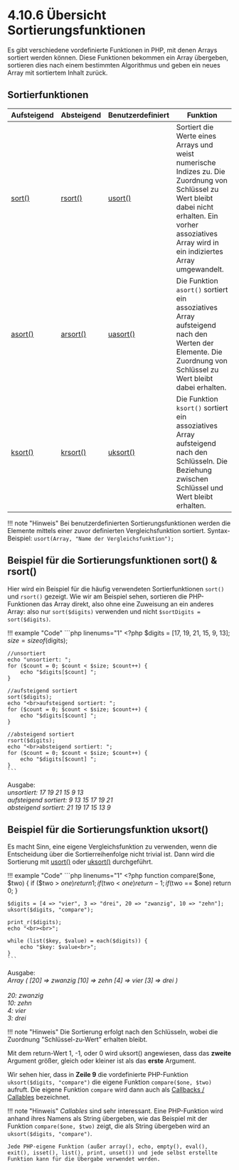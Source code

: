 # 4.10.6 Übersicht Sortierungsfunktionen

Es gibt verschiedene vordefinierte Funktionen in PHP, mit denen Arrays sortiert werden können. Diese Funktionen bekommen ein Array übergeben, sortieren dies nach einem bestimmten Algorithmus und geben ein neues Array mit sortiertem Inhalt zurück.

## Sortierfunktionen

| Aufsteigend | Absteigend | Benutzerdefiniert | Funktion |
|-------------|------------|-------------------|----------|
| [sort()](http://php.net/manual/de/function.sort.php) | [rsort()](http://php.net/manual/de/function.rsort.php) | [usort()](http://php.net/manual/de/function.usort.php) | Sortiert die Werte eines Arrays und weist numerische Indizes zu. Die Zuordnung von Schlüssel zu Wert bleibt dabei nicht erhalten. Ein vorher assoziatives Array wird in ein indiziertes Array umgewandelt. |
| [asort()](http://php.net/manual/de/function.asort.php) | [arsort()](http://php.net/manual/de/function.arsort.php) | [uasort()](http://php.net/manual/de/function.uasort.php) | Die Funktion `asort()` sortiert ein assoziatives Array aufsteigend nach den Werten der Elemente. Die Zuordnung von Schlüssel zu Wert bleibt dabei erhalten. |
| [ksort()](http://php.net/manual/de/function.ksort.php) | [krsort()](http://php.net/manual/de/function.krsort.php) | [uksort()](http://php.net/manual/de/function.uksort.php) | Die Funktion `ksort()` sortiert ein assoziatives Array aufsteigend nach den Schlüsseln. Die Beziehung zwischen Schlüssel und Wert bleibt erhalten. |

!!! note "Hinweis"
    Bei benutzerdefinierten Sortierungsfunktionen werden die Elemente mittels einer zuvor definierten Vergleichsfunktion sortiert. Syntax-Beispiel: `usort(Array, "Name der Vergleichsfunktion");`

## Beispiel für die Sortierungsfunktionen sort() & rsort()

Hier wird ein Beispiel für die häufig verwendeten Sortierfunktionen `sort()` und `rsort()` gezeigt. Wie wir am Beispiel sehen, sortieren die PHP-Funktionen das Array direkt, also ohne eine Zuweisung an ein anderes Array: also nur `sort($digits)` verwenden und nicht `$sortDigits = sort($digits)`.

!!! example "Code"
    ```php linenums="1"
    <?php
    $digits = [17, 19, 21, 15, 9, 13];
    $size = sizeof($digits);

    //unsortiert
    echo "unsortiert: ";
    for ($count = 0; $count < $size; $count++) {
        echo "$digits[$count] ";
    }

    //aufsteigend sortiert
    sort($digits);
    echo "<br>aufsteigend sortiert: ";
    for ($count = 0; $count < $size; $count++) {
        echo "$digits[$count] ";
    }

    //absteigend sortiert
    rsort($digits);
    echo "<br>absteigend sortiert: ";
    for ($count = 0; $count < $size; $count++) {
        echo "$digits[$count] ";
    }
    ```

Ausgabe:<br>
*unsortiert: 17 19 21 15 9 13*<br>
*aufsteigend sortiert: 9 13 15 17 19 21*<br>
*absteigend sortiert: 21 19 17 15 13 9*

## Beispiel für die Sortierungsfunktion uksort()

Es macht Sinn, eine eigene Vergleichsfunktion zu verwenden, wenn die Entscheidung über die Sortierreihenfolge nicht trivial ist. Dann wird die Sortierung mit [usort()](https://www.php.net/manual/de/function.usort.php) oder [uksort()](https://www.php.net/manual/de/function.uksort) durchgeführt.

!!! example "Code"
    ```php linenums="1"
    <?php
    function compare($one, $two)
    {
        if ($two > $one)  return 1;
        if ($two < $one)  return -1;
        if ($two == $one) return 0;
    }

    $digits = [4 => "vier", 3 => "drei", 20 => "zwanzig", 10 => "zehn"];
    uksort($digits, "compare");

    print_r($digits);
    echo "<br><br>";

    while (list($key, $value) = each($digits)) {
        echo "$key: $value<br>";
    }
    ```

Ausgabe:<br>
*Array ( [20] => zwanzig [10] => zehn [4] => vier [3] => drei )*<br>
<br>
*20: zwanzig*<br>
*10: zehn*<br>
*4: vier*<br>
*3: drei*

!!! note "Hinweis"
    Die Sortierung erfolgt nach den Schlüsseln, wobei die Zuordnung "Schlüssel-zu-Wert" erhalten bleibt.

Mit dem return-Wert 1, -1, oder 0 wird uksort() angewiesen, dass das **zweite** Argument größer, gleich oder kleiner ist als das **erste** Argument.

Wir sehen hier, dass in **Zeile 9** die vordefinierte PHP-Funktion `uksort($digits, "compare")` die eigene Funktion `compare($one, $two)` aufruft. Die eigene Funktion `compare` wird dann auch als [Callbacks / Callables](https://www.php.net/manual/de/language.types.callable.php) bezeichnet.

!!! note "Hinweis"
    *Callables* sind sehr interessant. Eine PHP-Funktion wird anhand ihres Namens als String übergeben, wie das Beispiel mit der Funktion `compare($one, $two)` zeigt, die als String übergeben wird an `uksort($digits, "compare")`.

    Jede PHP-eigene Funktion (außer array(), echo, empty(), eval(), exit(), isset(), list(), print, unset()) und jede selbst erstellte Funktion kann für die Übergabe verwendet werden.
